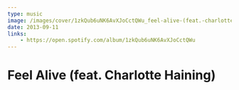```yaml
---
type: music
image: /images/cover/1zkQub6uNK6AvXJoCctQWu_feel-alive-(feat.-charlotte-haining).jpg
date: 2013-09-11
links:
    - https://open.spotify.com/album/1zkQub6uNK6AvXJoCctQWu
---
```


# Feel Alive (feat. Charlotte Haining)

